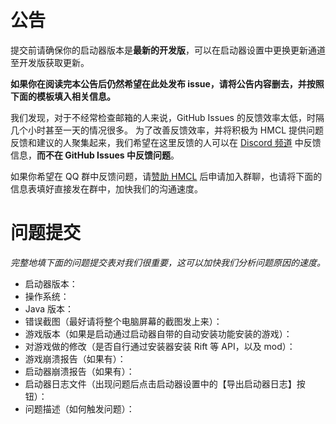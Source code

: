 # 公告

提交前请确保你的启动器版本是**最新的开发版**，可以在启动器设置中更换更新通道至开发版获取更新。

**如果你在阅读完本公告后仍然希望在此处发布 issue，请将公告内容删去，并按照下面的模板填入相关信息。**



我们发现，对于不经常检查邮箱的人来说，GitHub Issues 的反馈效率太低，时隔几个小时甚至一天的情况很多。
为了改善反馈效率，并将积极为 HMCL 提供问题反馈和建议的人聚集起来，我们希望在这里反馈的人可以在 [Discord 频道](https://discord.gg/jVvC7HfM6U) 中反馈信息，**而不在 GitHub Issues 中反馈问题**。

如果你希望在 QQ 群中反馈问题，请[赞助 HMCL](https://afdian.net/@huanghongxun) 后申请加入群聊，也请将下面的信息表填好直接发在群中，加快我们的沟通速度。



# 问题提交

*完整地填下面的问题提交表对我们很重要，这可以加快我们分析问题原因的速度。*

* 启动器版本：
* 操作系统：
* Java 版本：
* 错误截图（最好请将整个电脑屏幕的截图发上来）：
* 游戏版本（如果是启动通过启动器自带的自动安装功能安装的游戏）：
* 对游戏做的修改（是否自行通过安装器安装 Rift 等 API，以及 mod）：
* 游戏崩溃报告（如果有）：
* 启动器崩溃报告（如果有）：
* 启动器日志文件（出现问题后点击启动器设置中的【导出启动器日志】按钮）：
* 问题描述（如何触发问题）：

